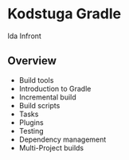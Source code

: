 # Kodstuga Gradle

Ida Infront

## Overview

* Build tools
* Introduction to Gradle
* Incremental build
* Build scripts
* Tasks
* Plugins
* Testing
* Dependency management
* Multi-Project builds

<!-- Setup

## Gradle Setup

1. Download gradle-1.2-all-zip from [http://gradle.org/downloads](http://gradle.org/downloads) and extract it.
  (Alternatively, copy the zip from the USB stick.)
1. Clone [https://github.com/pniederw/gradle-workshop-javazone/](https://github.com/pniederw/gradle-workshop-javazone/) or download its zipball.
1. Add an environment variable `GRADLE_HOME` pointing to the top-level directory of the Gradle distribution.
1. Add `GRADLE_HOME/bin` to the `PATH` environment variable.
1. Activate the Gradle Daemon by setting the environment variable `GRADLE_OPTS` to `-Dorg.gradle.daemon=true`.
1. Open a terminal and execute `gradle -v`.
 -->
